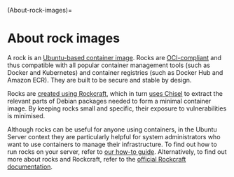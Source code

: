 (About-rock-images)=
# About rock images

A rock is an [Ubuntu-based container image](https://canonical-rockcraft.readthedocs-hosted.com/en/latest/explanation/rocks/#). Rocks are [OCI-compliant](https://opencontainers.org/) and thus compatible with all popular container management tools (such as Docker and Kubernetes) and container registries (such as Docker Hub and Amazon ECR). They are built to be secure and stable by design.

Rocks are [created using Rockcraft](https://canonical-rockcraft.readthedocs-hosted.com/en/latest/explanation/rockcraft/), which in turn [uses Chisel](https://canonical-rockcraft.readthedocs-hosted.com/en/latest/explanation/chisel/) to extract the relevant parts of Debian packages needed to form a minimal container image. By keeping rocks small and specific, their exposure to vulnerabilities is minimised.

Although rocks can be useful for anyone using containers, in the Ubuntu Server context they are particularly helpful for system administrators who want to use containers to manage their infrastructure. To find out how to run rocks on your server, refer to [our how-to guide](https://discourse.ubuntu.com../how-to/how-to-run-rocks-on-your-server.md). Alternatively, to find out more about rocks and Rockcraft, refer to the [official Rockcraft documentation](https://canonical-rockcraft.readthedocs-hosted.com/en/latest/).
